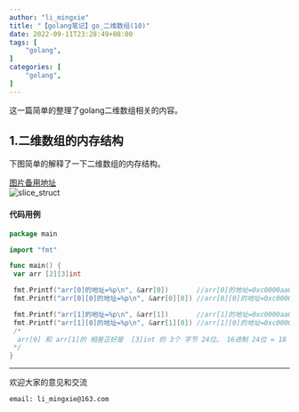 ```yaml
---
author: "li_mingxie"
title: "【golang笔记】go_二维数组(10)"
date: 2022-09-11T23:28:49+08:00
tags: [
    "golang",
]
categories: [
    "golang",
]
---
```


这一篇简单的整理了golang二维数组相关的内容。<!--more-->

## 1.二维数组的内存结构

下图简单的解释了一下二维数组的内存结构。

[图片备用地址](https://limingxie.github.io/images/go/slice/array_01.png)  
![slice_struct](https://mingxie-blog.oss-cn-beijing.aliyuncs.com/image/go/slice/array_01.png)

#### 代码用例

```go
package main

import "fmt"

func main() {
 var arr [2][3]int

 fmt.Printf("arr[0]的地址=%p\n", &arr[0])       //arr[0]的地址=0xc0000aa030
 fmt.Printf("arr[0][0]的地址=%p\n", &arr[0][0]) //arr[0][0]的地址=0xc0000aa030

 fmt.Printf("arr[1]的地址=%p\n", &arr[1])       //arr[1]的地址=0xc0000aa048
 fmt.Printf("arr[1][0]的地址=%p\n", &arr[1][0]) //arr[1][0]的地址=0xc0000aa048
 /*
  arr[0] 和 arr[1]的 相差正好是  [3]int 的 3个 字节 24位。 16进制 24位 = 18
 */
}
```

----------------------------------------------

欢迎大家的意见和交流

`email: li_mingxie@163.com`
